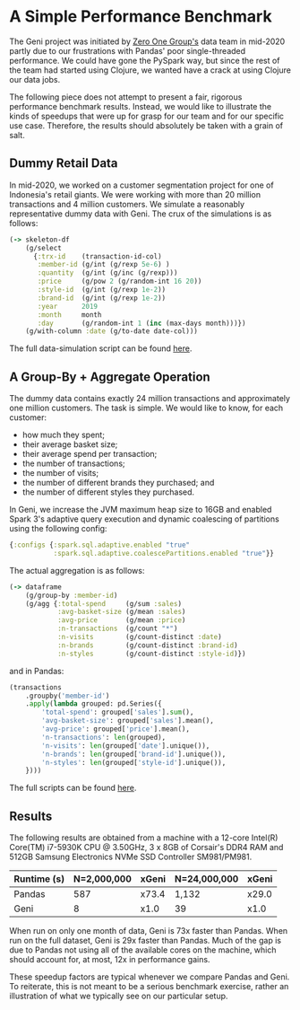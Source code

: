 # A Simple Performance Benchmark

The Geni project was initiated by [Zero One Group's](https://zero-one-group.com/) data team in mid-2020 partly due to our frustrations with Pandas' poor single-threaded performance. We could have gone the PySpark way, but since the rest of the team had started using Clojure, we wanted have a crack at using Clojure our data jobs.

The following piece does not attempt to present a fair, rigorous performance benchmark results. Instead, we would like to illustrate the kinds of speedups that were up for grasp for our team and for our specific use case. Therefore, the results should absolutely be taken with a grain of salt.

## Dummy Retail Data

In mid-2020, we worked on a customer segmentation project for one of Indonesia's retail giants. We were working with more than 20 million transactions and 4 million customers. We simulate a reasonably representative dummy data with Geni. The crux of the simulations is as follows:

```clojure
(-> skeleton-df
    (g/select
      {:trx-id    (transaction-id-col)
       :member-id (g/int (g/rexp 5e-6) )
       :quantity  (g/int (g/inc (g/rexp)))
       :price     (g/pow 2 (g/random-int 16 20))
       :style-id  (g/int (g/rexp 1e-2))
       :brand-id  (g/int (g/rexp 1e-2))
       :year      2019
       :month     month
       :day       (g/random-int 1 (inc (max-days month)))})
    (g/with-column :date (g/to-date date-col)))
```

The full data-simulation script can be found [here](../examples/performance_benchmark_data.clj).

## A Group-By + Aggregate Operation

The dummy data contains exactly 24 million transactions and approximately one million customers. The task is simple. We would like to know, for each customer:

- how much they spent;
- their average basket size;
- their average spend per transaction;
- the number of transactions;
- the number of visits;
- the number of different brands they purchased; and
- the number of different styles they purchased.

In Geni, we increase the JVM maximum heap size to 16GB and enabled Spark 3's adaptive query execution and dynamic coalescing of partitions using the following config:

```clojure
{:configs {:spark.sql.adaptive.enabled "true"
           :spark.sql.adaptive.coalescePartitions.enabled "true"}}
```

The actual aggregation is as follows:

```clojure
(-> dataframe
    (g/group-by :member-id)
    (g/agg {:total-spend     (g/sum :sales)
            :avg-basket-size (g/mean :sales)
            :avg-price       (g/mean :price)
            :n-transactions  (g/count "*")
            :n-visits        (g/count-distinct :date)
            :n-brands        (g/count-distinct :brand-id)
            :n-styles        (g/count-distinct :style-id)})
```

and in Pandas:

```python
(transactions
    .groupby('member-id')
    .apply(lambda grouped: pd.Series({
        'total-spend': grouped['sales'].sum(),
        'avg-basket-size': grouped['sales'].mean(),
        'avg-price': grouped['price'].mean(),
        'n-transactions': len(grouped),
        'n-visits': len(grouped['date'].unique()),
        'n-brands': len(grouped['brand-id'].unique()),
        'n-styles': len(grouped['style-id'].unique()),
    })))
```

The full scripts can be found [here](https://github.com/zero-one-group/geni-performance-benchmark).

## Results

The following results are obtained from a machine with a 12-core Intel(R) Core(TM) i7-5930K CPU @ 3.50GHz, 3 x 8GB of Corsair's DDR4 RAM and 512GB Samsung Electronics NVMe SSD Controller SM981/PM981.

| Runtime (s) | N=2,000,000 | xGeni | N=24,000,000 | xGeni |
| ---         | ---         | ---   | ---          | ---   |
| Pandas      | 587         | x73.4 | 1,132        | x29.0 |
| Geni        | 8           | x1.0  | 39           | x1.0  |

When run on only one month of data, Geni is 73x faster than Pandas. When run on the full dataset, Geni is 29x faster than Pandas. Much of the gap is due to Pandas not using all of the available cores on the machine, which should account for, at most, 12x in performance gains.

These speedup factors are typical whenever we compare Pandas and Geni. To reiterate, this is not meant to be a serious benchmark exercise, rather an illustration of what we typically see on our particular setup.
